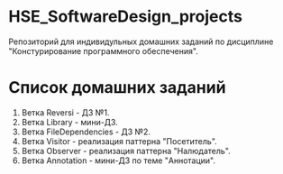 # HSE_SoftwareDesign_projects
Репозиторий для индивидульных домашних заданий по дисциплине "Констурирование программного обеспечения".
# Список домашних заданий
1. Ветка Reversi - ДЗ №1.
2. Ветка Library - мини-ДЗ.
3. Ветка FileDependencies - ДЗ №2.
4. Ветка Visitor - реализация паттерна "Посетитель".
5. Ветка Observer - реализация паттерна "Налюдатель".
6. Ветка Annotation - мини-ДЗ по теме "Aннотации".
